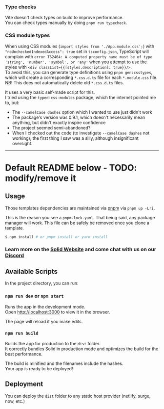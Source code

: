 ### Type checks

Vite doesn't check types on build to improve performance.  
You can check types manually by doing `pnpm run typecheck`.

### CSS module types

When using CSS modules (`import styles from './App.module.css';`) with `"noUncheckedIndexedAccess": true` set in `tsconfig.json`, TypeScript will complain with `error TS2464: A computed property name must be of type 'string', 'number', 'symbol', or 'any'` when you attempt to use the styles with `<div classList={{[styles.description]: true}}/>`.  
To avoid this, you can generate type definitions using `pnpm gen:csstypes`, which will create a corresponding `*.css.d.ts` file for each `*.module.css` file.  
NB! This does not automatically delete old `*.css.d.ts` files.

It uses a very basic self-made script for this.  
I tried using the `typed-css-modules` package, which the internet pointed me to, but:

-   The `--camelCase dashes` option which I wanted to use just didn't work
-   The package's version was 0.9.1, which doesn't necessarily mean anything, but didn't exactly inspire confidence
-   The project seemed semi-abandoned?
-   When I checked out the code (to investigate `--camelCase dashes` not working), the first thing I saw was a silly, although insignificant oversight.

---

# Default README below - TODO: modify/remove it

## Usage

Those templates dependencies are maintained via [pnpm](https://pnpm.io) via `pnpm up -Lri`.

This is the reason you see a `pnpm-lock.yaml`. That being said, any package manager will work. This file can be safely be removed once you clone a template.

```bash
$ npm install # or pnpm install or yarn install
```

### Learn more on the [Solid Website](https://solidjs.com) and come chat with us on our [Discord](https://discord.com/invite/solidjs)

## Available Scripts

In the project directory, you can run:

### `npm run dev` or `npm start`

Runs the app in the development mode.<br>
Open [http://localhost:3000](http://localhost:3000) to view it in the browser.

The page will reload if you make edits.<br>

### `npm run build`

Builds the app for production to the `dist` folder.<br>
It correctly bundles Solid in production mode and optimizes the build for the best performance.

The build is minified and the filenames include the hashes.<br>
Your app is ready to be deployed!

## Deployment

You can deploy the `dist` folder to any static host provider (netlify, surge, now, etc.)
